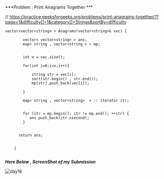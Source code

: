 
***Problem : Print Anagrams Together ***

// https://practice.geeksforgeeks.org/problems/print-anagrams-together/1?page=1&difficulty[]=1&category[]=Strings&sortBy=difficulty



```
vector<vector<string> > Anagrams(vector<string>& vec) {
    
        vector< vector<string> > ans;
        map< string , vector<string > > mp;
        
        
        int n = vec.size();
        
        for(int i=0;i<n;i++){
            
            string str = vec[i];
            sort(str.begin() , str.end());
            mp[str].push_back(vec[i]);
            
        }
        
        map< string , vector<string>  > :: iterator itr;
        
    
        for (itr = mp.begin(); itr != mp.end(); ++itr) {
           ans.push_back(itr->second);
        }
    
    
      return ans;
    
        
    }


```




***Here Below , ScreenShot of my Submission***

![day16](https://user-images.githubusercontent.com/109462762/195155019-05cffd6d-e88e-4b30-b10b-d2f12334b4e2.jpg)
